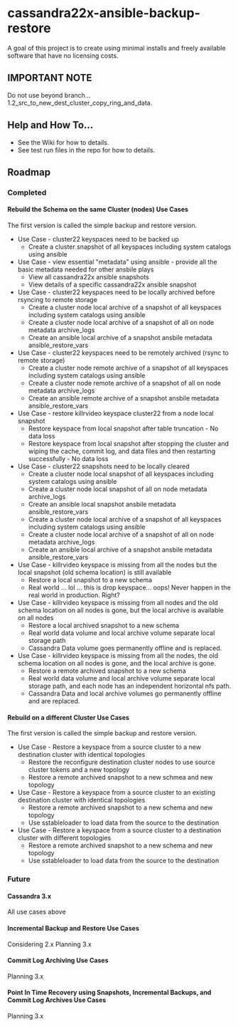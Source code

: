 # cassandra22x-ansible-backup-restore
A goal of this project is to create using minimal installs and freely available software that have no licensing costs.

## IMPORTANT NOTE
Do not use beyond branch... 1.2_src_to_new_dest_cluster_copy_ring_and_data.

## Help and How To...
- See the Wiki for how to details.
- See test run files in the repo for how to details.

## Roadmap

### Completed
#### Rebuild the Schema on the same Cluster (nodes) Use Cases
The first version is called the simple backup and restore version.

- Use Case - cluster22 keyspaces need to be backed up
  - Create a cluster snapshot of all keyspaces including system catalogs using ansible
- Use Case - view essential "metadata" using ansible - provide all the basic metadata needed for other ansbile plays
  - View all cassandra22x ansible snapshots
  - View details of a specific cassandra22x ansible snapshot
- Use Case - cluster22 keyspaces need to be locally archived before rsyncing to remote storage
  - Create a cluster node local archive of a snapshot of all keyspaces including system catalogs using ansible
  - Create a cluster node local archive of a snapshot of all on node metadata archive_logs
  - Create an ansible local archive of a snapshot ansbile metadata ansible_restore_vars
- Use Case - cluster22 keyspaces need to be remotely archived (rsync to remote storage)
  - Create a cluster node remote archive of a snapshot of all keyspaces including system catalogs using ansible
  - Create a cluster node remote archive of a snapshot of all on node metadata archive_logs
  - Create an ansible remote archive of a snapshot ansbile metadata ansible_restore_vars
- Use Case - restore killrvideo keyspace cluster22 from a node local snapshot
  - Restore keyspace from local snapshot after table truncation - No data loss
  - Restore keyspace from local snapshot after stopping the cluster and wiping the cache, commit log, and data files and then restarting successfully - No data loss
- Use Case - cluster22 snapshots need to be locally cleared
  - Create a cluster node local snapshot of all keyspaces including system catalogs using ansible
  - Create a cluster node local snapshot of all on node metadata archive_logs
  - Create an ansible local snapshot ansbile metadata ansible_restore_vars
  - Create a cluster node local archive of a snapshot of all keyspaces including system catalogs using ansible
  - Create a cluster node local archive of a snapshot of all on node metadata archive_logs
  - Create an ansible local archive of a snapshot ansbile metadata ansible_restore_vars
- Use Case - killrvideo keyspace is missing from all the nodes but the local snapshot (old schema location) is still available
  - Restore a local snapshot to a new schema
  - Real world ... lol ... this is drop keyspace... oops! Never happen in the real world in production. Right?
- Use Case - killrvideo keyspace is missing from all nodes and the old schema location on all nodes is gone, but the local archive is available on all nodes
  - Restore a local archived snapshot to a new schema
  - Real world data volume and local archive volume separate local storage path
  - Cassandra Data volume goes permanently offline and is replaced.
- Use Case - killrvideo keyspace is missing from all the nodes, the old schema location on all nodes is gone, and the local archive is gone.
  - Restore a remote archived snapshot to a new schema
  - Real world data volume and local archive volume separate local storage path, and each node has an independent horizontal nfs path.
  - Cassandra Data and local archive volumes go permanently offline and are replaced.
  
#### Rebuild on a different Cluster Use Cases
The first version is called the simple backup and restore version.

- Use Case - Restore a keyspace from a source cluster to a new destination cluster with identical topologies
  - Restore the reconfigure destination cluster nodes to use source cluster tokens and a new topology
  - Restore a remote archived snapshot to a new schmea and new topology
- Use Case - Restore a keyspace from a source cluster to an existing destination cluster with identical topologies
  - Restore a remote archived snapshot to a new schema and new topology
  - Use sstableloader to load data from the source to the destination
- Use Case - Restore a keyspace from a source cluster to a destination cluster with different topologies
  - Restore a remote archived snapshot to a new schema and new topology
  - Use sstableloader to load data from the source to the destination  

### Future

#### Cassandra 3.x
All use cases above

#### Incremental Backup and Restore Use Cases
Considering 2.x 
Planning 3.x

#### Commit Log Archiving Use Cases
Planning 3.x

#### Point In Time Recovery using Snapshots, Incremental Backups, and Commit Log Archives Use Cases
Planning 3.x
